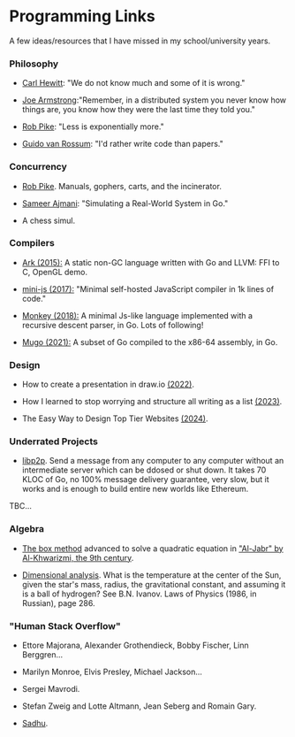# Programming Links

A few ideas/resources that I have missed in my school/university years.

### Philosophy

- [Carl Hewitt](https://youtu.be/7erJ1DV_Tlo?t=2368): "We do not know much and some of it is wrong."

- [Joe Armstrong](https://www.youtube.com/watch?v=TTM_b7EJg5E&t=318s):"Remember, in a distributed system you never know how things are, you know how they were the last time they told you."

- [Rob Pike](https://commandcenter.blogspot.com/2012/06/less-is-exponentially-more.html): "Less is exponentially more."

- [Guido van Rossum](https://www.cwi.nl/en/stories/interview-guido-van-rossum-201cid-rather-write-code-than-papers201d/): "I'd rather write code than papers."

### Concurrency

- [Rob Pike](https://go.dev/blog/waza-talk). Manuals, gophers, carts, and the incinerator.

- [Sameer Ajmani](https://sourcegraph.com/blog/go/simulating-a-real-world-system-in-go): "Simulating a Real-World System in Go."  

- A chess simul.

### Compilers

- [Ark (2015):](https://github.com/ark-lang/ark) A static non-GC language written with Go and LLVM: FFI to C, OpenGL demo.

- [mini-js (2017):](https://github.com/maierfelix/mini-js/tree/master) "Minimal self-hosted JavaScript compiler in 1k lines of code."

- [Monkey (2018):](https://github.com/search?q=monkey+interpreter) A minimal Js-like language implemented with a recursive descent parser, in Go. Lots of following!

- [Mugo (2021):](https://benhoyt.com/writings/mugo/) A subset of Go compiled to the x86-64 assembly, in Go.

### Design

- How to create a presentation in draw.io [(2022)](https://community.tmpdir.org/t/how-to-create-a-presentation-in-draw-io/488).

- How I learned to stop worrying and structure all writing as a list [(2023)](https://dynomight.net/lists/).

- The Easy Way to Design Top Tier Websites [(2024)](https://www.youtube.com/watch?v=qyomWr_C_jA).

### Underrated Projects

- [libp2p](https://libp2p.io/). Send a message from any computer to any computer without an intermediate server which can be ddosed or shut down. It takes 70 KLOC of Go, no 100% message delivery guarantee, very slow, but it works and is enough to build entire new worlds like Ethereum.

TBC...

### Algebra

- [The box method](https://en.wikipedia.org/wiki/Grid_method_multiplication) advanced to solve a quadratic equation in ["Al-Jabr" by Al-Khwarizmi, the 9th century](https://youtu.be/z5-EEkgnvAY?t=1077).

- [Dimensional analysis](https://en.wikipedia.org/wiki/Dimensional_analysis). What is the temperature at the center of the Sun, given the star's mass, radius, the gravitational constant, and assuming it is a ball of hydrogen? See B.N. Ivanov. Laws of Physics (1986, in Russian), page 286.

### "Human Stack Overflow"

- Ettore Majorana, Alexander Grothendieck, Bobby Fischer, Linn Berggren...

- Marilyn Monroe, Elvis Presley, Michael Jackson...

- Sergei Mavrodi.

- Stefan Zweig and Lotte Altmann, Jean Seberg and Romain Gary.

- [Sadhu](https://www.youtube.com/watch?v=bKpulDFGrhU).
